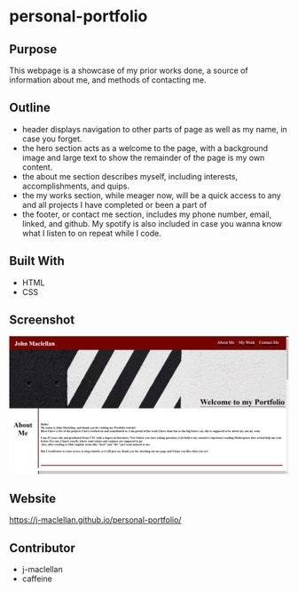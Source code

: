 # personal-portfolio


## Purpose
This webpage is a showcase of my prior works done, a source of information about me, and methods of contacting me.

## Outline 
* header displays navigation to other parts of page as well as my name, in case you forget.
* the hero section acts as a welcome to the page, with a background image and large text to show the remainder of the page is my own content.
* the about me section describes myself, including interests, accomplishments, and quips. 
* the my works section, while meager now, will be a quick access to any and all projects I have completed or been a part of
* the footer, or contact me section, includes my phone number, email, linked, and github. My spotify is also included in case you wanna know what I listen to on repeat while I code.

## Built With
* HTML
* CSS
## Screenshot
![This is the page](./assets/images/READMEIMG.jpg)
## Website
https://j-maclellan.github.io/personal-portfolio/

## Contributor
* j-maclellan
* caffeine 